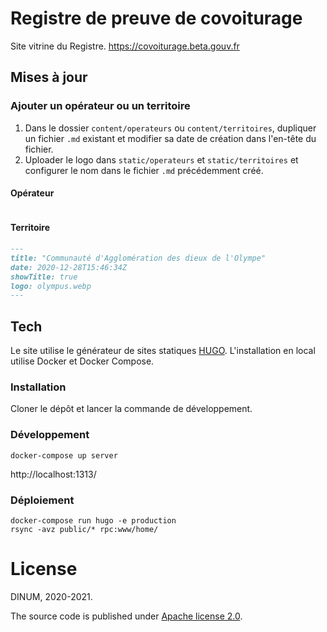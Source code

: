 # Registre de preuve de covoiturage

Site vitrine du Registre. https://covoiturage.beta.gouv.fr

## Mises à jour

### Ajouter un opérateur ou un territoire

1. Dans le dossier `content/operateurs` ou `content/territoires`, dupliquer un fichier `.md` existant et modifier sa date de création dans l'en-tête du fichier.
2. Uploader le logo dans `static/operateurs` et `static/territoires` et configurer le nom dans le fichier `.md` précédemment créé.

#### Opérateur

```markdown

```

#### Territoire

```markdown
---
title: "Communauté d'Agglomération des dieux de l'Olympe"
date: 2020-12-28T15:46:34Z
showTitle: true
logo: olympus.webp
---
```

## Tech

Le site utilise le générateur de sites statiques [HUGO](https://gohugo.io/).
L'installation en local utilise Docker et Docker Compose.

### Installation

Cloner le dépôt et lancer la commande de développement.

### Développement

```shell
docker-compose up server
```

http://localhost:1313/

### Déploiement

```shell
docker-compose run hugo -e production
rsync -avz public/* rpc:www/home/
```

# License

DINUM, 2020-2021.

The source code is published under [Apache license 2.0](https://github.com/betagouv/preuve-covoiturage-vitrine/blob/main/LICENSE).
